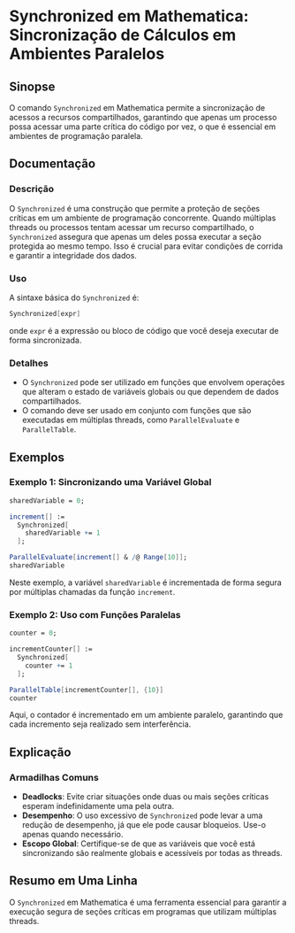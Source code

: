 <!--
Meta Description: # Synchronized em Mathematica: Sincronização de Cálculos em Ambientes Paralelos ## Sinopse O comando `Synchronized` em Mathematica permite a sincroniz...
Meta Keywords: que, synchronized, uma, mathematica, múltiplas
-->

# Synchronized em Mathematica: Sincronização de Cálculos em Ambientes Paralelos

## Sinopse
O comando `Synchronized` em Mathematica permite a sincronização de acessos a recursos compartilhados, garantindo que apenas um processo possa acessar uma parte crítica do código por vez, o que é essencial em ambientes de programação paralela.

## Documentação
### Descrição
O `Synchronized` é uma construção que permite a proteção de seções críticas em um ambiente de programação concorrente. Quando múltiplas threads ou processos tentam acessar um recurso compartilhado, o `Synchronized` assegura que apenas um deles possa executar a seção protegida ao mesmo tempo. Isso é crucial para evitar condições de corrida e garantir a integridade dos dados.

### Uso
A sintaxe básica do `Synchronized` é:

```mathematica
Synchronized[expr]
```

onde `expr` é a expressão ou bloco de código que você deseja executar de forma sincronizada.

### Detalhes
- O `Synchronized` pode ser utilizado em funções que envolvem operações que alteram o estado de variáveis globais ou que dependem de dados compartilhados.
- O comando deve ser usado em conjunto com funções que são executadas em múltiplas threads, como `ParallelEvaluate` e `ParallelTable`.

## Exemplos
### Exemplo 1: Sincronizando uma Variável Global
```mathematica
sharedVariable = 0;

increment[] := 
  Synchronized[
    sharedVariable += 1
  ];

ParallelEvaluate[increment[] & /@ Range[10]];
sharedVariable
```
Neste exemplo, a variável `sharedVariable` é incrementada de forma segura por múltiplas chamadas da função `increment`.

### Exemplo 2: Uso com Funções Paralelas
```mathematica
counter = 0;

incrementCounter[] := 
  Synchronized[
    counter += 1
  ];

ParallelTable[incrementCounter[], {10}]
counter
```
Aqui, o contador é incrementado em um ambiente paralelo, garantindo que cada incremento seja realizado sem interferência.

## Explicação
### Armadilhas Comuns
- **Deadlocks**: Evite criar situações onde duas ou mais seções críticas esperam indefinidamente uma pela outra.
- **Desempenho**: O uso excessivo de `Synchronized` pode levar a uma redução de desempenho, já que ele pode causar bloqueios. Use-o apenas quando necessário.
- **Escopo Global**: Certifique-se de que as variáveis que você está sincronizando são realmente globais e acessíveis por todas as threads.

## Resumo em Uma Linha
O `Synchronized` em Mathematica é uma ferramenta essencial para garantir a execução segura de seções críticas em programas que utilizam múltiplas threads.